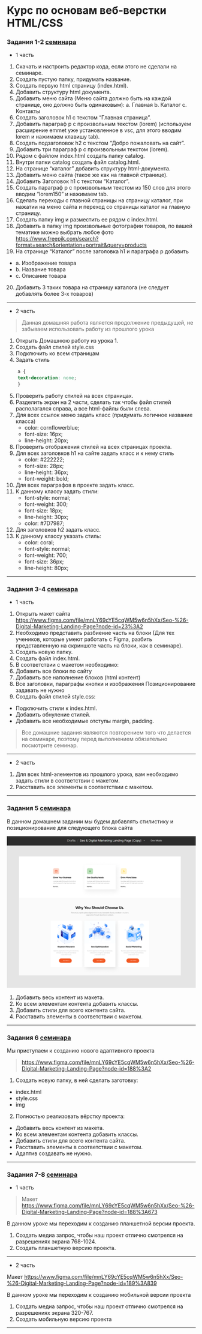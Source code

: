 # Курс по основам веб-верстки HTML/CSS

### Задания 1-2 [семинара](https://github.com/kremlik144/Web-Development-Basics-HTML_CSS/tree/main/Web_Development_Basics_HTML_CSS/HW1-2)

- 1 часть

1. Скачать и настроить редактор кода, если этого не сделали на семинаре.
2. Создать пустую папку, придумать название.
3. Создать первую html страницу (index.html).
4. Добавить структуру html документа.
5. Добавить меню сайта (Меню сайта должно быть на каждой странице, оно должно быть одинаковым): a. Главная b. Каталог c. Контакты 
6. Создать заголовок h1 с текстом “Главная страница”.
7. Добавить параграф p с произвольным текстом (lorem) (используем расширение emmet уже установленное в vsc, для этого вводим lorem и нажимаем клавишу tab).
8. Создать подзаголовок h2 с текстом “Добро пожаловать на сайт”.
9. Добавить три параграф p с произвольным текстом (lorem).
10. Рядом с файлом index.html создать папку catalog.
11. Внутри папки catalog создать файл catalog.html.
12. На странице “каталог” добавить структуру html-документа.
13. Добавить меню сайта (такое же как на главной странице).
14. Добавить Заголовок h1 с текстом “Каталог”.
15. Создать параграф p с произвольным текстом из 150 слов для этого вводим “lorem150” и нажимаем tab.
16. Сделать переходы с главной страницы на страницу каталог, при нажатии на меню сайта и переход со страницы каталог на главную страницу.
17. Создать папку img и разместить ее рядом с index.html.
18. Добавить в папку img произвольные фотографии товаров, по вашей тематике можно выбрать любое фото https://www.freepik.com/search?format=search&orientation=portrait&query=products
19. На странице “Каталог” после заголовка h1 и параграфа p добавить 
- a. Изображение товара 
- b. Название товара 
- c. Описание товара
20. Добавить 3 таких товара на страницу каталога (не следует добавлять более 3-х товаров)

___

- 2 часть

>Данная домашняя работа является продолжение предыдущей, не забываем использовать работу из прошлого урока

1. Открыть Домашнюю работу из урока 1.
2. Создать файл стилей style.css
3. Подключить ко всем страницам
4. Задать стиль

```CSS
    a {
    text-decoration: none;
    }
```

5. Проверить работу стилей на всех страницах.
6. Разделить экран на 2 части, сделать так чтобы файл стилей располагался справа, а все html-файлы были слева.
7. Для всех ссылок меню задать класс (придумать логичное название класса)
    * color: cornflowerblue;
    * font-size: 16px;
    * line-height: 20px;
8. Проверить отображения стилей на всех страницах проекта.
9. Для всех заголовков h1 на сайте задать класс и к нему стиль
    * color: #222222;
    * font-size: 28px;
    * line-height: 36px;
    * font-weight: bold;
10. Для всех параграфов в проекте задать класс.
11. К данному классу задать стили:
    * font-style: normal;
    * font-weight: 300;
    * font-size: 18px;
    * line-height: 30px;
    * color: #7D7987;
12. Для заголовков h2 задать класс.
13. К данному классу указать стиль:
    * color: coral;
    * font-style: normal;
    * font-weight: 700;
    * font-size: 36px;
    * line-height: 80px;

___



### Задания 3-4 [семинара](https://github.com/kremlik144/Web-Development-Basics-HTML_CSS/tree/main/Web_Development_Basics_HTML_CSS/HW4)

- 1 часть

1. Открыть макет сайта https://www.figma.com/file/mnLY69cYE5cqWM5w6n5hXx/Seo-%26-Digital-Marketing-Landing-Page?node-id=23%3A2
2. Необходимо представить разбиение часть на блоки (Для тех учеников, которые умеют работать с Figma, разбить представленную на скриншоте часть на блоки, как в семинаре).
3. Создать новую папку.
4. Создать файл index.html.
5. В соответствии с макетом необходимо:
6. Добавить все блоки по сайту
7. Добавить все наполнение блоков (html контент)
8. Все заголовки, параграфы кнопки и изображения Позиционирование задавать не нужно
9. Создать файл стилей style.css: 
* Подключить стили к index.html.
* Добавить обнуление стилей.
* Добавить все необходимые отступы margin, padding.
> Все домашние задания являются повторением того что делается на семинаре, поэтому перед выполнением обязательно посмотрите семинар.

___

- 2 часть

1. Для всех html-элементов из прошлого урока, вам необходимо задать стили в соответствии с макетом.
2. Расставить все элементы в соответствии с макетом.

___



### Задания 5 [семинара](https://github.com/kremlik144/Web-Development-Basics-HTML_CSS/tree/main/Web_Development_Basics_HTML_CSS/HW5)

В данном домашнем задании мы будем добавлять стилистику и позиционирование для следующего блока сайта

![Task 5](/img%20from%20tasks/HW5.png)

1. Добавить весь контент из макета.
2. Ко всем элементам контента добавить классы.
3. Добавить стили для всего контента сайта.
4. Расставить элементы в соответствии с макетом.

___



### Задания 6 [семинара](https://github.com/kremlik144/Web-Development-Basics-HTML_CSS/tree/main/Web_Development_Basics_HTML_CSS/HW6)

Мы приступаем к созданию нового адаптивного проекта

> https://www.figma.com/file/mnLY69cYE5cqWM5w6n5hXx/Seo-%26-Digital-Marketing-Landing-Page?node-id=188%3A2

1. Создать новую папку, в ней сделать заготовку:
* index.html
* style.css
* img

2. Полностью реализовать вёрстку проекта:
* Добавить весь контент из макета.
* Ко всем элементам контента добавить классы.
* Добавить стили для всего контента сайта.
* Расставить элементы в соответствии с макетом.
* Адаптив создавать не нужно.

___



### Задания 7-8 [семинара](https://github.com/kremlik144/Web-Development-Basics-HTML_CSS/tree/main/Web_Development_Basics_HTML_CSS/HW7-8)

- 1 часть

> Макет https://www.figma.com/file/mnLY69cYE5cqWM5w6n5hXx/Seo-%26-Digital-Marketing-Landing-Page?node-id=188%3A673

В данном уроке мы переходим к созданию планшетной версии проекта.

1. Создать медиа запрос, чтобы наш проект отлично смотрелся на разрешениях экрана 768-1024.
2. Создать планшетную версию проекта.

___

- 2 часть

Макет https://www.figma.com/file/mnLY69cYE5cqWM5w6n5hXx/Seo-%26-Digital-Marketing-Landing-Page?node-id=189%3A839

В данном уроке мы переходим к созданию мобильной версии проекта

1. Создать медиа запрос, чтобы наш проект отлично смотрелся на разрешениях экрана 320-767.
2. Создать мобильную версию проекта

___



